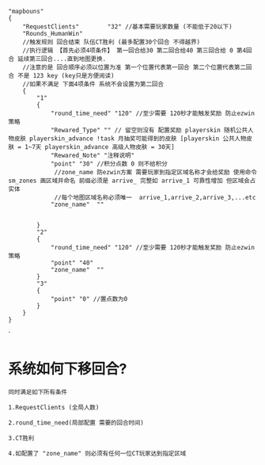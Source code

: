 
	"mapbouns"
	{
		"RequestClients"		"32" //基本需要玩家数量 (不能低于20以下)
		"Rounds_HumanWin" 
		//触发规则 回合结束 队伍CT胜利 (最多配置30个回合 不得越界)
		//执行逻辑 【首先必须4项条件】 第一回合给30 第二回合给40 第三回合给 0 第4回合 延续第三回合....直到地图更换.
		//注意的是 回合顺序必须以位置为准 第一个位置代表第一回合 第二个位置代表第二回合 不是 123 key (key只是方便阅读)
		//如果不满足 下面4项条件 系统不会设置为第二回合
		{
			"1"
			{
				"round_time_need" "120" //至少需要 120秒才能触发奖励 防止ezwin策略
				"Rewared_Type" "" // 留空则没有 配置奖励 playerskin 随机公共人物皮肤 playerskin_advance !task 月抽奖可能得到的皮肤 [playerskin 公共人物皮肤 = 1~7天 playerskin_advance 高级人物皮肤 = 30天]
				"Rewared_Note" "注释说明"
				"point" "30" //积分点数 0 则不给积分
				 //zone_name 防ezwin方案 需要玩家到指定区域名称才会给奖励 使用命令 sm_zones 画区域并命名 前缀必须是 arrive_ 完整如 arrive_1 可靠性增加 但区域会占实体
				 //每个地图区域名称必须唯一  arrive_1,arrive_2,arrive_3,...etc
				"zone_name"  ""  
				
				
			}
			"2"
			{
				"round_time_need" "120" //至少需要 120秒才能触发奖励 防止ezwin策略
				"point" "40"
				"zone_name"  ""
			}
			"3"
			{
				"point" "0" //置点数为0 
			}
		}
	}

`
# 系统如何下移回合?
	
	同时满足如下所有条件 
	
	1.RequestClients (全局人数)
	
	2.round_time_need(局部配置 需要的回合时间)
	
	3.CT胜利
	
	4.如配置了 "zone_name" 则必须有任何一位CT玩家达到指定区域



